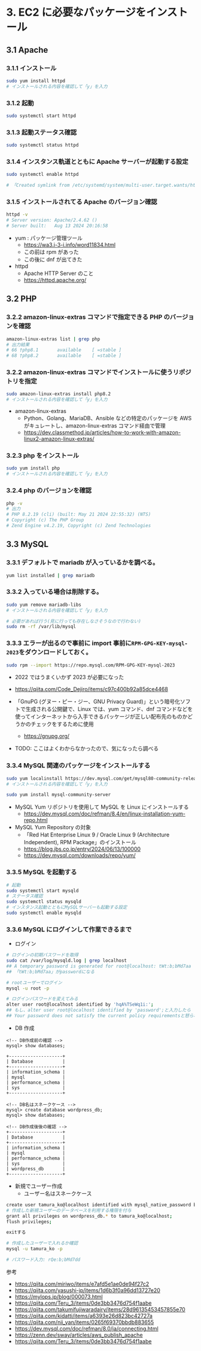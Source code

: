 # 3. EC2 に必要なパッケージをインストール

## 3.1 Apache

### 3.1.1 インストール

```bash
sudo yum install httpd
# インストールされる内容を確認して「y」を入力
```

### 3.1.2 起動

```bash
sudo systemctl start httpd
```

### 3.1.3 起動ステータス確認

```bash
sudo systemctl status httpd
```

### 3.1.4 インスタンス軌道とともに Apache サーバーが起動する設定

```bash
sudo systemctl enable httpd

# 「Created symlink from /etc/systemd/system/multi-user.target.wants/httpd.service to /usr/lib/systemd/system/httpd.service.」と出力される
```

### 3.1.5 インストールされてる Apache のバージョン確認

```bash
httpd -v
# Server version: Apache/2.4.62 ()
# Server built:   Aug 13 2024 20:16:58
```

- yum : パッケージ管理ツール
  - https://wa3.i-3-i.info/word11834.html
  - この前は rpm があった
  - この後に dnf が出てきた
- httpd
  - Apache HTTP Server のこと
  - https://httpd.apache.org/

## 3.2 PHP

### 3.2.2 amazon-linux-extras コマンドで指定できる PHP のバージョンを確認

```bash
amazon-linux-extras list | grep php
# 出力結果
# 66 †php8.1       available    [ =stable ]
# 68 †php8.2       available    [ =stable ]
```

### 3.2.2 amazon-linux-extras コマンドでインストールに使うリポジトリを指定

```bash
sudo amazon-linux-extras install php8.2
# インストールされる内容を確認して「y」を入力
```

- amazon-linux-extras
  - Python、Golang、MariaDB、Ansible などの特定のパッケージを AWS がキュレートし、amazon-linux-extras コマンド経由で管理
  - https://dev.classmethod.jp/articles/how-to-work-with-amazon-linux2-amazon-linux-extras/

### 3.2.3 php をインストール

```bash
sudo yum install php
# インストールされる内容を確認して「y」を入力
```

### 3.2.4 php のバージョンを確認

```bash
php -v
# 出力
# PHP 8.2.19 (cli) (built: May 21 2024 22:55:32) (NTS)
# Copyright (c) The PHP Group
# Zend Engine v4.2.19, Copyright (c) Zend Technologies
```

## 3.3 MySQL

### 3.3.1 デフォルトで mariadb が入っているかを調べる。

```bash
yum list installed | grep mariadb
```

### 3.3.2 入っている場合は削除する。

```bash
sudo yum remove mariadb-libs
# インストールされる内容を確認して「y」を入力

# 必要があれば行う(見に行っても存在しなさそうなので行わない)
sudo rm -rf /var/lib/mysql
```

### 3.3.3 エラーが出るので事前に import 事前に`RPM-GPG-KEY-mysql-2023`をダウンロードしておく。

```bash
sudo rpm --import https://repo.mysql.com/RPM-GPG-KEY-mysql-2023
```

- 2022 ではうまくいかず 2023 が必要になった
- https://qiita.com/Code_Dejiro/items/c97c400b92a85dce4468

- 「GnuPG (グヌー・ピー・ジー、GNU Privacy Guard)」という暗号化ソフトで生成される公開鍵で、Linux では、yum コマンド、dnf コマンドなどを使ってインターネットから入手できるパッケージが正しい配布先のものかどうかのチェックをするために使用
  - https://gnupg.org/
- TODO: ここはよくわからなかったので、気になったら調べる

### 3.3.4 MySQL 関連のパッケージをインストールする

```bash
sudo yum localinstall https://dev.mysql.com/get/mysql80-community-release-el7-5.noarch.rpm
# インストールされる内容を確認して「y」を入力

sudo yum install mysql-community-server
```

- MySQL Yum リポジトリを使用して MySQL を Linux にインストールする
  - https://dev.mysql.com/doc/refman/8.4/en/linux-installation-yum-repo.html
- MySQL Yum Repository の対象
  - 「Red Hat Enterprise Linux 9 / Oracle Linux 9 (Architecture Independent), RPM Package」のインストール
  - https://blog.jbs.co.jp/entry/2024/06/13/100000
  - https://dev.mysql.com/downloads/repo/yum/

### 3.3.5 MySQL を起動する

```bash
# 起動
sudo systemctl start mysqld
# ステータス確認
sudo systemctl status mysqld
# インスタンス起動とともにMySQLサーバーも起動する設定
sudo systemctl enable mysqld
```

### 3.3.6 MySQL にログインして作業できるまで

- ログイン

```bash
# ログインの初期パスワードを取得
sudo cat /var/log/mysqld.log | grep localhost
## A temporary password is generated for root@localhost: tWt:b;bMd7aa
## 「tWt:b;bMd7aa」がpasswordになる

# rootユーザーでログイン
mysql -u root -p

# ログインパスワードを変えてみる
alter user root@localhost identified by 'hqA%TSeWq1i:';
## もし、alter user root@localhost identified by 'password';と入力したら
## Your password does not satisfy the current policy requirementsと怒られる
```

- DB 作成

```
<!-- DB作成前の確認 -->
mysql> show databases;

+--------------------+
| Database           |
+--------------------+
| information_schema |
| mysql              |
| performance_schema |
| sys                |
+--------------------+

<!-- DB名はスネークケース -->
mysql> create database wordpress_db;
mysql> show databases;

<!-- DB作成後後の確認 -->
+--------------------+
| Database           |
+--------------------+
| information_schema |
| mysql              |
| performance_schema |
| sys                |
| wordpress_db       |
+--------------------+
```

- 新規でユーザー作成
  - ユーザー名はスネークケース

```bash
create user tamura_ko@localhost identified with mysql_native_password by 'rQe:b;bMd7dd';
# 作成した新規ユーザーのデータベースを利用する権限を付与
grant all privileges on wordpress_db.* to tamura_ko@localhost;
flush privileges;

exitする

# 作成したユーザーで入れるか確認
mysql -u tamura_ko -p

# パスワード入力: rQe:b;bMd7dd
```

参考

- https://qiita.com/miriwo/items/e7afd5e1ae0de94f27c2
- https://qiita.com/yasushi-jp/items/1d6b3f0a96dd13727e20
- https://mylops.jp/blog/000073.html
- https://qiita.com/Teru_3/items/0de3bb3476d754f1aabe
- https://qiita.com/takumifujiwaradairy/items/28d96135453457855e70
- https://qiita.com/kidatti/items/a6393e26d823bc42727a
- https://qiita.com/nii_yan/items/0265f69370bbdb883655
- https://dev.mysql.com/doc/refman/8.0/ja/connecting.html
- https://zenn.dev/sway/articles/aws_publish_apache
- https://qiita.com/Teru_3/items/0de3bb3476d754f1aabe
